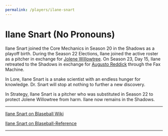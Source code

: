 ```yaml
---
permalink: /players/ilane-snart
---
```


# Ilane Snart (No Pronouns)

Ilane Snart joined the Core Mechanics in Season 20 in the Shadows as a playoff birth. During the Season 22 Elections,
Ilane joined the active roster as a pitcher in exchange for [Jolene Willowtree](/players/jolene-willowtree). On Season 
23, Day 15, Ilane retreated to the Shadows in exchange for [Augusto Reddick](/players/augusto-reddick) through the Fax
Machine.

In Lore, Ilane Snart is a snake scientist with an endless hunger for knowledge. Dr. Snart will stop at nothing to
further a new discovery.

In Strategy, Ilane Snart is a pitcher who was substituted in Season 22 to protect Jolene Willowtree from harm. Ilane now
remains in the Shadows.

---

[Ilane Snart on Blaseball Wiki](https://www.blaseball.wiki/w/Ilane_Snart)

[Ilane Snart on Blaseball-Reference](https://blaseball-reference.com/players/ilane-snart)

---
